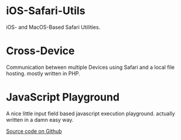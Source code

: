 # iOS-Safari-Utils
iOS- and MacOS-Based Safari Utilities. 

# Cross-Device

Communication between multiple Devices using Safari and a local file hosting. mostly written in PHP.

# JavaScript Playground

A nice little input field based javascript execution playground. actually written in a damn easy way.

[Source code on Github](https://github.com/iSn0we/iOS-Safari-Utils/)
